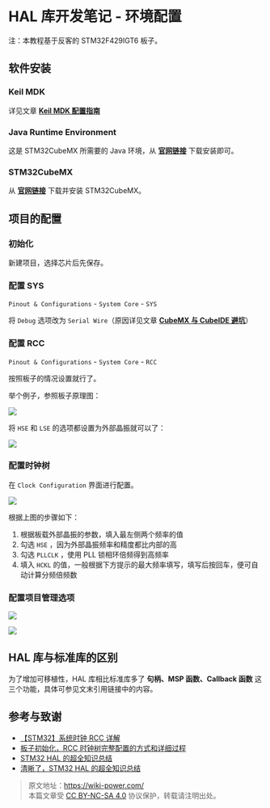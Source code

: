 # HAL 库开发笔记 - 环境配置

注：本教程基于反客的 STM32F429IGT6 板子。

## 软件安装

### Keil MDK

详见文章 [**Keil MDK 配置指南**](https://wiki-power.com/KeilMDK%E9%85%8D%E7%BD%AE%E6%8C%87%E5%8D%97)

### Java Runtime Environment

这是 STM32CubeMX 所需要的 Java 环境，从 [**官网链接**](https://www.java.com/en/download/) 下载安装即可。

### STM32CubeMX

从 [**官网链接**](https://my.st.com/content/my_st_com/zh/products/development-tools/software-development-tools/stm32-software-development-tools/stm32-configurators-and-code-generators/stm32cubemx.license=1611899126599.product=STM32CubeMX.version=6.1.1.html) 下载并安装 STM32CubeMX。

## 项目的配置

### 初始化

新建项目，选择芯片后先保存。

### 配置 SYS

`Pinout & Configurations` - `System Core` - `SYS`

将 `Debug` 选项改为 `Serial Wire`（原因详见文章 [**CubeMX 与 CubeIDE 避坑**](https://wiki-power.com/CubeMX与CubeIDE避坑)）

### 配置 RCC

`Pinout & Configurations` - `System Core` - `RCC`

按照板子的情况设置就行了。

举个例子，参照板子原理图：

![](https://f004.backblazeb2.com/file/wiki-media/img/20210205205030.png)

将 `HSE` 和 `LSE` 的选项都设置为外部晶振就可以了：

![](https://f004.backblazeb2.com/file/wiki-media/img/20210205205140.png)

### 配置时钟树

在 `Clock Configuration` 界面进行配置。

![](https://f004.backblazeb2.com/file/wiki-media/img/20210205205550.png)

根据上图的步骤如下：

1. 根据板载外部晶振的参数，填入最左侧两个频率的值
2. 勾选 `HSE` ，因为外部晶振频率和精度都比内部的高
3. 勾选 `PLLCLK` ，使用 PLL 锁相环倍频得到高频率
4. 填入 `HCKL` 的值，一般根据下方提示的最大频率填写，填写后按回车，便可自动计算分频倍频数

### 配置项目管理选项

![](https://f004.backblazeb2.com/file/wiki-media/img/20210130095224.png)

![](https://f004.backblazeb2.com/file/wiki-media/img/20210130095239.png)

## HAL 库与标准库的区别

为了增加可移植性，HAL 库相比标准库多了 **句柄、MSP 函数、Callback 函数** 这三个功能，具体可参见文末引用链接中的内容。

## 参考与致谢

- [【STM32】系统时钟 RCC 详解](https://blog.csdn.net/as480133937/article/details/98845509)
- [板子初始化，RCC 时钟树完整配置的方式和详细过程](https://www.notion.so/2-RCC-770c0c454f954408a3956257aa0fb523)
- [STM32 HAL 的超全知识总结](https://mp.weixin.qq.com/s/ffcjKtl7JdRibLRNGquGXA)
- [清晰了，STM32 HAL 的超全知识总结](https://mp.weixin.qq.com/s/qkj0fQS5NrCXmbppKEhaAg)

> 原文地址：<https://wiki-power.com/>  
> 本篇文章受 [CC BY-NC-SA 4.0](https://creativecommons.org/licenses/by/4.0/deed.zh) 协议保护，转载请注明出处。
